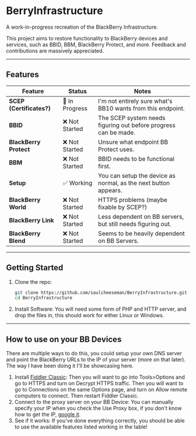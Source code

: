 # BerryInfrastructure
A work-in-progress recreation of the BlackBerry Infrastructure.

This project aims to restore functionality to BlackBerry devices and services, such as BBID, BBM, BlackBerry Protect, and more. Feedback and contributions are massively appreciated.

---

## Features

| Feature                 | Status         | Notes                                                              |
|-------------------------|----------------|--------------------------------------------------------------------|
| **SCEP (Certificates?)**| 🔧 In Progress | I'm not entirely sure what's BB10 wants from this endpoint.     |
| **BBID**                | ❌ Not Started | The SCEP system needs figuring out before progress can be made. |
| **BlackBerry Protect**  | ❌ Not Started | Unsure what endpoint BB Protect uses.                           |
| **BBM**                 | ❌ Not Started | BBID needs to be functional first.                              |
| **Setup**               | ✅ Working     | You can setup the device as normal, as the next button appears. |
| **BlackBerry World**    | ❌ Not Started | HTTPS problems (maybe fixable by SCEP?)                         |
| **BlackBerry Link**     | ❌ Not Started | Less dependent on BB servers, but still needs figuring out.     |
| **BlackBerry Blend**    | ❌ Not Started | Seems to be heavily dependent on BB Servers.                    |

---

## Getting Started

1. Clone the repo:
   ```bash
   git clone https://github.com/saulcheeseman/BerryInfrastructure.git
   cd BerryInfrastructure
   ```
2. Install Software:
   You will need some form of PHP and HTTP server, and drop the files in, this should work for either Linux or Windows.

---

## How to use on your BB Devices

There are multiple ways to do this, you could setup your own DNS server and point the BlackBerry URLs to the IP of your server (more on that later).
The way I have been doing it I'll be showcasing here.

1. Install [Fiddler Classic](https://www.telerik.com/download/fiddler):
   Then you will want to go into Tools>Options and go to HTTPS and turn on Decrypt HTTPS traffic. Then you will want to go to Connections on the same Options page, and turn on Allow remote computers to connect. Then restart Fiddler Classic.
2. Connect to the proxy server on your BB Device:
   You can manually specify your IP when you check the Use Proxy box, if you don't know how to get the IP, [google it](https://www.google.com/search?q=how+to+get+local+ip).
3. See if it works:
   If you've done everything correctly, you should be able to use the available features listed working in the table!

